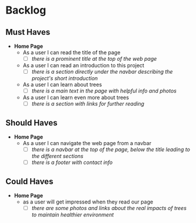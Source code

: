 # Backlog

## Must Haves

- **Home Page**
  - As a user I can read the title of the page
    - [ ] _there is a prominent title at the top of the web page_
  - As a user I can read an introduction to this project
    - [ ] _there is a section directly under the navbar describing the project's
          short introduction_
  - As a user I can learn about trees
    - [ ] _there is a main text in the page with helpful info and photos_
  - As a user I can learn even more about trees
    - [ ] _there is a section with links for further reading_

## Should Haves

- **Home Page**
  - As a user I can navigate the web page from a navbar
    - [ ] _there is a navbar at the top of the page, below the title leading to
          the different sections_
    - [ ] _there is a footer with contact info_

## Could Haves

- **Home Page**
  - as a user will get impressed when they read our page
    - [ ] _there are some photos and links about the real impacts of trees to
          maintain healthier environment_
